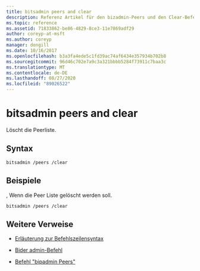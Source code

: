 ```yaml
---
title: bitsadmin peers and clear
description: Referenz Artikel für den bizadmin-Peers und den Clear-Befehl, der die Peer Liste löscht.
ms.topic: reference
ms.assetid: 71833862-be86-4829-8ce3-11e7869adf29
author: coreyp-at-msft
ms.author: coreyp
manager: dongill
ms.date: 10/16/2017
ms.openlocfilehash: b3a3fa4ede5c1fd39ac74af6434e357934b702b8
ms.sourcegitcommit: 96d46c702e7a9c3a321bbbb5284f73911c7baa3c
ms.translationtype: MT
ms.contentlocale: de-DE
ms.lasthandoff: 08/27/2020
ms.locfileid: "89026522"
---
```

# <a name="bitsadmin-peers-and-clear"></a>bitsadmin peers and clear

Löscht die Peerliste.

## <a name="syntax"></a>Syntax

```
bitsadmin /peers /clear
```

## <a name="examples"></a>Beispiele

, Wenn die Peer Liste gelöscht werden soll.

```
bitsadmin /peers /clear
```

## <a name="additional-references"></a>Weitere Verweise

- [Erläuterung zur Befehlszeilensyntax](command-line-syntax-key.md)

- [Bider admin-Befehl](bitsadmin.md)

- [Befehl "bipadmin Peers"](bitsadmin-peers.md)
